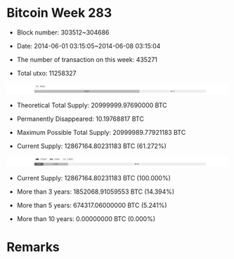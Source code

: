 # Bitcoin Week 283

- Block number: 303512~304686

- Date: 2014-06-01 03:15:05~2014-06-08 03:15:04

- The number of transaction on this week: 435271

- Total utxo: 11258327

![](../images/mined_week283.png)

- Theoretical Total Supply: 20999999.97690000 BTC

- Permanently Disappeared: 10.19768817 BTC

- Maximum Possible Total Supply: 20999989.77921183 BTC

- Current Supply: 12867164.80231183 BTC (61.272%)

![](../images/year_week283.png)


- Current Supply: 12867164.80231183 BTC (100.000%)

- More than 3 years: 1852068.91059553 BTC (14.394%)

- More than 5 years: 674317.06000000 BTC (5.241%)

- More than 10 years: 0.00000000 BTC (0.000%)

# Remarks

